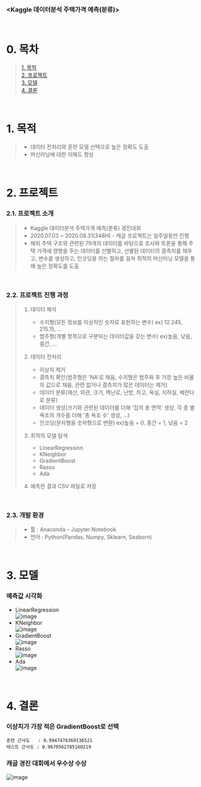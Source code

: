 ### <Kaggle 데이터분석 주택가격 예측(분류)>
​
​
# 0. 목차 
> [1. 목적](#1-목적)  
> [2. 프로젝트](#2-프로젝트)   
> [3. 모델](#3-모델)    
> [4. 결론](#4-결론)

​
​
# 1. 목적  
> * 데이터 전처리와 훈련 모델 선택으로 높은 정확도 도출
> * 머신러닝에 대한 이해도 향상

​
​
# 2. 프로젝트
### 2.1. 프로젝트 소개
> * Kaggle 데이터분석 주택가격 예측(분류) 경진대회
> * 2020.07.03 ~ 2020.08.31(348H) - 캐글 프로젝트는 일주일동안 진행
> * 해외 주택 구조와 관련된 79개의 데이터를 바탕으로 조사와 토론을 통해 주택 가격에 영향을 주는 데이터를 선별하고, 선별된 데이터의 결측치를 채우고, 변수를 생성하고, 인코딩을 하는 절차를 걸쳐 최적의 머신러닝 모델을 통해 높은 정확도를 도출

​
​
### 2.2. 프로젝트 진행 과정
> 1. 데이터 해석
>    * 수치형(모든 정보를 이상적인 숫자로 표현하는 변수) ex) 12.245, 215.15, ...
>    * 범주형(개별 항목으로 구분되는 데이터값을 갖는 변수) ex)높음, 낮음, 중간, ...
>    
> 2. 데이터 전처리
>    * 이상치 제거
>    * 결측치 확인(범주형은 'NA'로 채움, 수치형은 범주화 후 가장 높은 비율의 값으로 채움, 관련 없거나 결측치가 많은 데이터는 제거)
>    * 데이터 분류(재산, 외관, 크기, 벽난로, 난방, 차고, 욕실, 지하실, 베란다로 분류)
>    * 데이터 생성(크기와 관련된 데이터를 더해 '집의 총 면적' 생성, 각 층 별 욕조의 개수를 더해 '총 욕조 수' 생성, ...)
>    * 인코딩(문자형을 숫자형으로 변환) ex)높음 = 0, 중간 = 1, 낮음 = 2
>    
> 3. 최적의 모델 탐색
>    * LinearRegression
>    * KNeighbor
>    * GradientBoost
>    * Rasso
>    * Ada
>    
> 4. 예측한 결과 CSV 파일로 저장

​
​
### 2.3. 개발 환경
> * 툴 : Anaconda – Jupyter Notebook   
> * 언어 : Python(Pandas, Numpy, Sklearn, Seaborn)

​
​ 
# 3. 모델
### 예측값 시각화
* LinearRegression   
![image](https://user-images.githubusercontent.com/82797757/121130689-b9d81700-c869-11eb-90cd-3e41385cb7e6.png)
* KNeighbor   
![image](https://user-images.githubusercontent.com/82797757/121130698-bc3a7100-c869-11eb-9d51-704825c0335d.png)
* GradientBoost   
![image](https://user-images.githubusercontent.com/82797757/121130705-be043480-c869-11eb-95c2-ff23d1ae3c46.png)
* Rasso   
![image](https://user-images.githubusercontent.com/82797757/121130712-bfcdf800-c869-11eb-8306-ac514bf338bb.png)
* Ada   
![image](https://user-images.githubusercontent.com/82797757/121130716-c0ff2500-c869-11eb-84ff-c4a4f3524395.png)

​
​ 
# 4. 결론 
### 이상치가 가장 적은 GradientBoost로 선택   
~~~
훈련 근사도   : 0.9947476369136521   
테스트 근사도 : 0.9670562785160219   
~~~
### 캐글 경진 대회에서 우수상 수상
![image](https://user-images.githubusercontent.com/82797757/121131666-138d1100-c86b-11eb-94c1-a0c07b7d1008.png)

